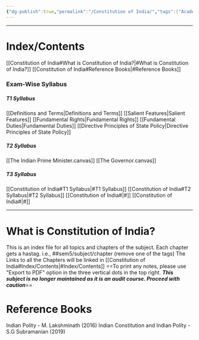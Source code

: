 ```yaml
---
{"dg-publish":true,"permalink":"/Constitution of India/","tags":["Academics","Legal"]}
---
```


----
# Index/Contents
[[Constitution of India#What is Constitution of India?\|#What is Constitution of India?]]
[[Constitution of India#Reference Books\|#Reference Books]]
### Exam-Wise Syllabus
##### T1 Syllabus
[[Definitions and Terms\|Definitions and Terms]]
[[Salient Features\|Salient Features]]
[[Fundamental Rights\|Fundamental Rights]]
[[Fundamental Duties\|Fundamental Duties]]
[[Directive Principles of State Policy\|Directive Principles of State Policy]]
##### T2 Syllabus
[[The Indian Prime Minister.canvas]]
[[The Governor.canvas]]

##### T3 Syllabus
[[Constitution of India#T1 Syllabus\|#T1 Syllabus]]
[[Constitution of India#T2 Syllabus\|#T2 Syllabus]]
[[Constitution of India#\|#]]
[[Constitution of India#\|#]]

-----
# What is Constitution of India?
This is an index file for all topics and chapters of the subject. 
Each chapter gets a hastag. i.e., ##sem5/subject/chapter (remove one of the tags)
The Links to all the Chapters will be linked in [[Constitution of India#Index/Contents\|#Index/Contents]]
==To print any notes, please use "Export to PDF" option in the three vertical dots in the top right.
***This subject is no longer maintained as it is an audit course. Proceed with caution***==
# Reference Books
Indian Polity - M. Lakshminath (2016)
Indian Constitution and Indian Polity - S.G Subramanian (2019)
